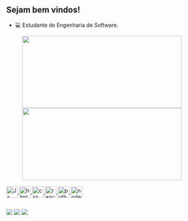 ## Sejam bem vindos!
- 💻 Estudante de Engenharia de Software.

<div align="center">
  <a href="https://github.com/isaiasramosdeoliveira">
  <img height="190em" width="420" src="https://github-readme-stats.vercel.app/api?username=isaiasramosdeoliveira&show_icons=true&theme=gotham&include_all_commits=true&count_private=true"/>
  <img height="190em" width="420" src="https://github-readme-stats.vercel.app/api/top-langs/?username=isaiasramosdeoliveira&layout=compact&langs_count=7&theme=gotham"/>
</div>
  <div style="display: inline_block"><br>
  <img align="center"alt="Js" height="30" width="30" src="https://cdn-icons-png.flaticon.com/512/5968/5968292.png">
  <img align="center" alt="html" height="30" width="30" src="https://cdn-icons-png.flaticon.com/512/1051/1051277.png">
  <img align="center" alt="css" height="30" width="30"src="https://cdn-icons-png.flaticon.com/512/732/732190.png">
  <img align="center" alt="react" height="30" width="30" src="https://cdn-icons-png.flaticon.com/512/1126/1126012.png">
  <img align="center" alt="python" height="30" width="30" src="https://cdn-icons-png.flaticon.com/512/5968/5968350.png">
  <img align="center" alt="node.js" height="30" width="30" src="https://cdn-icons-png.flaticon.com/512/5968/5968322.png">       
</div>

##

  <div>
  <a href="https://www.instagram.com/isaias.r.o/" target="_blank"><img src="https://img.shields.io/badge/-Instagram-%23E4405F?style=for-the-badge&logo=instagram&logoColor=white" target="_blank"></a>
  <a href = "isaiasramosdeoliveira2003@gmail.com"><img src="https://img.shields.io/badge/Gmail-D14836?style=for-the-badge&logo=gmail&logoColor=white" destino ="_blank"></a>
  <a href="https://www.linkedin.com/in/isa%C3%ADas-ramos-de-oliveira-ab015a248/" target="_blank"><img src="https://img.shields.io/badge/LinkedIn-0077B5?style=for-the-badge&logo=linkedin&logoColor=white" target="_blank"></a>
</div>
